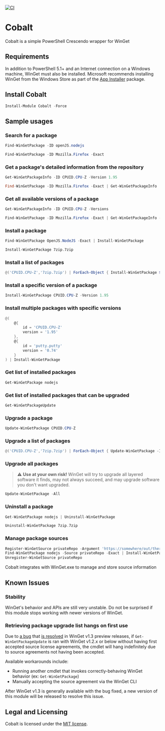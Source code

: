 [![CI](https://github.com/ethanbergstrom/Cobalt/actions/workflows/CI.yml/badge.svg)](https://github.com/ethanbergstrom/Cobalt/actions/workflows/CI.yml)

# Cobalt
Cobalt is a simple PowerShell Crescendo wrapper for WinGet

## Requirements
In addition to PowerShell 5.1+ and an Internet connection on a Windows machine, WinGet must also be installed. Microsoft recommends installing WinGet from the Windows Store as part of the [App Installer](https://www.microsoft.com/en-us/p/app-installer/9nblggh4nns1?activetab=pivot:overviewtab) package.

## Install Cobalt
```PowerShell
Install-Module Cobalt -Force
```

## Sample usages
### Search for a package
```PowerShell
Find-WinGetPackage -ID openJS.nodejs

Find-WinGetPackage -ID Mozilla.Firefox -Exact
```

### Get a package's detailed information from the repository
```PowerShell
Get-WinGetPackageInfo -ID CPUID.CPU-Z -Version 1.95

Find-WinGetPackage -ID Mozilla.Firefox -Exact | Get-WinGetPackageInfo
```

### Get all available versions of a package
```PowerShell
Get-WinGetPackageInfo -ID CPUID.CPU-Z -Versions

Find-WinGetPackage -ID Mozilla.Firefox -Exact | Get-WinGetPackageInfo -Versions
```

### Install a package
```PowerShell
Find-WinGetPackage OpenJS.NodeJS -Exact | Install-WinGetPackage

Install-WinGetPackage 7zip.7zip
```

### Install a list of packages
```PowerShell
@('CPUID.CPU-Z','7zip.7zip') | ForEach-Object { Install-WinGetPackage $_ }
```

### Install a specific version of a package
```PowerShell
Install-WinGetPackage CPUID.CPU-Z -Version 1.95
```

### Install multiple packages with specific versions
```PowerShell
@(
    @{
        id = 'CPUID.CPU-Z'
        version = '1.95'
    },
    @{
        id = 'putty.putty'
        version = '0.74'
    }
) | Install-WinGetPackage
```

### Get list of installed packages
```PowerShell
Get-WinGetPackage nodejs
```

### Get list of installed packages that can be upgraded
```PowerShell
Get-WinGetPackageUpdate
```

### Upgrade a package
```PowerShell
Update-WinGetPackage CPUID.CPU-Z
```

### Upgrade a list of packages
```PowerShell
@('CPUID.CPU-Z','7zip.7zip') | ForEach-Object { Update-WinGetPackage -ID $_ }
```

### Upgrade all packages
> :warning: **Use at your own risk!** WinGet will try to upgrade all layered software it finds, may not always succeed, and may upgrade software you don't want upgraded.
```PowerShell
Update-WinGetPackage -All
```

### Uninstall a package
```PowerShell
Get-WinGetPackage nodejs | Uninstall-WinGetPackage

Uninstall-WinGetPackage 7zip.7zip
```

### Manage package sources
```PowerShell
Register-WinGetSource privateRepo -Argument 'https://somewhere/out/there/api/v2/'
Find-WinGetPackage nodejs -Source privateRepo -Exact | Install-WinGetPackage
Unregister-WinGetSource privateRepo
```

Cobalt integrates with WinGet.exe to manage and store source information

## Known Issues
### Stability
WinGet's behavior and APIs are still very unstable. Do not be surprised if this module stops working with newer versions of WinGet.

### Retrieving package upgrade list hangs on first use
Due to [a bug](https://github.com/microsoft/winget-cli/issues/1869) that [is resolved](https://github.com/microsoft/winget-cli/pull/1874) in WinGet v1.3 preview releases, if `Get-WinGetPackageUpdate` is ran with WinGet v1.2.x or below without having first accepted source license agreements, the cmdlet will hang indefinitely due to source agreements not having been accepted.

Available workarounds include:
* Running another cmdlet that invokes correctly-behaving WinGet behavior (ex: `Get-WinGetPackage`)
* Manually accepting the source agreement via the WinGet CLI

After WinGet v1.3 is generally available with the bug fixed, a new version of this module will be released to resolve this issue.

## Legal and Licensing
Cobalt is licensed under the [MIT license](./LICENSE.txt).
